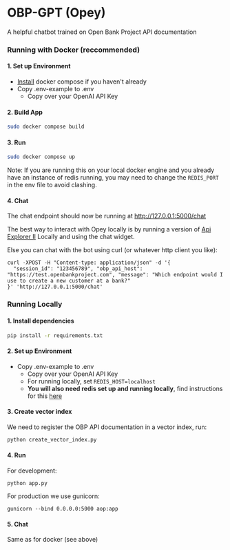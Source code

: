 # OBP-GPT (Opey)
A helpful chatbot trained on Open Bank Project API documentation

### Running with Docker (reccommended)
#### 1. Set up Environment
* [Install](https://docs.docker.com/compose/install/) docker compose if you haven't already
* Copy .env-example to .env
    * Copy over your OpenAI API Key

#### 2. Build App
```bash
sudo docker compose build
```
#### 3. Run
```bash
sudo docker compose up
```
Note: If you are running this on your local docker engine and you already have an instance of redis running, you may need to change the ```REDIS_PORT``` in the env file to avoid clashing.
#### 4. Chat
The chat endpoint should now be running at http://127.0.0.1:5000/chat

The best way to interact with Opey locally is by running a version of [Api Explorer II](https://github.com/nemozak1/API-Explorer-II) Locally and using the chat widget.

Else you can chat with the bot using curl (or whatever http client you like):

```curl
curl -XPOST -H "Content-type: application/json" -d '{
  "session_id": "123456789", "obp_api_host": "https://test.openbankproject.com", "message": "Which endpoint would I use to create a new customer at a bank?"
}' 'http://127.0.0.1:5000/chat'
```
### Running Locally
#### 1. Install dependencies
```bash
pip install -r requirements.txt
```
#### 2. Set up Environment
* Copy .env-example to .env
    * Copy over your OpenAI API Key
    * For running locally, set ```REDIS_HOST=localhost```
    * **You will also need redis set up and running locally**, find instructions for this [here](https://redis.io/docs/latest/operate/oss_and_stack/install/install-redis/)

#### 3. Create vector index
We need to register the OBP API documentation in a vector index, run:
```bash
python create_vector_index.py
```
#### 4. Run
For development:
```
python app.py
```
For production we use gunicorn:
```
gunicorn --bind 0.0.0.0:5000 aop:app
```
#### 5. Chat
Same as for docker (see above)
